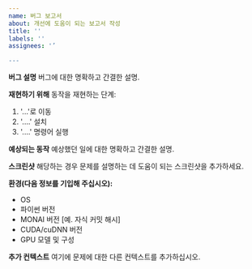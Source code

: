 ```yaml
---
name: 버그 보고서
about: 개선에 도움이 되는 보고서 작성
title: ''
labels: ''
assignees: '’

---
```


**버그 설명**
버그에 대한 명확하고 간결한 설명.

**재현하기 위해**
동작을 재현하는 단계:
1. '...'로 이동
2. '....' 설치
3. '....' 명령어 실행

**예상되는 동작**
예상했던 일에 대한 명확하고 간결한 설명.

**스크린샷**
해당하는 경우 문제를 설명하는 데 도움이 되는 스크린샷을 추가하세요.

**환경(다음 정보를 기입해 주십시오):**
  - OS
  - 파이썬 버전
  - MONAI 버전 [예. 자식 커밋 해시]
  - CUDA/cuDNN 버전
  - GPU 모델 및 구성

**추가 컨텍스트**
여기에 문제에 대한 다른 컨텍스트를 추가하십시오.
